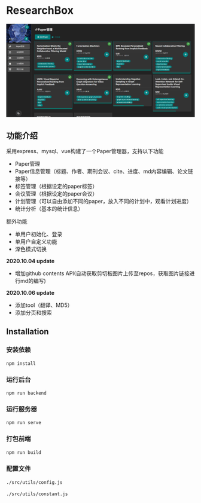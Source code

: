 # ResearchBox
![](https://raw.githubusercontent.com/WYKXLDZ/ResearchBox/master/main.png)
## 功能介绍
采用express、mysql、vue构建了一个Paper管理器，支持以下功能
- Paper管理
- Paper信息管理（标题、作者、期刊会议、cite、进度、md内容编辑、论文链接等）
- 标签管理（根据设定的paper标签）
- 会议管理（根据设定的paper会议）
- 计划管理（可以自由添加不同的paper，放入不同的计划中，观看计划进度）
- 统计分析（基本的统计信息）

额外功能
- 单用户初始化、登录
- 单用户自定义功能
- 深色模式切换

**2020.10.04 update**

- 增加github contents API(自动获取剪切板图片上传至repos，获取图片链接进行md的编写)

**2020.10.06 update**

- 添加tool（翻译、MD5）
- 添加分页和搜索

## Installation 

### 安装依赖

```shell
npm install
```

### 运行后台

```shell
npm run backend
```

### 运行服务器

```shell
npm run serve
```

### 打包前端

```shell
npm run build
```
### 配置文件

`./src/utils/config.js`

`./src/utils/constant.js`

